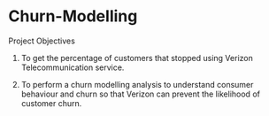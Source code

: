 # Churn-Modelling

Project Objectives

1) To get the percentage of customers that stopped using Verizon Telecommunication service.

2) To perform a churn modelling analysis to understand consumer behaviour and churn so that Verizon can prevent the likelihood of customer churn.

